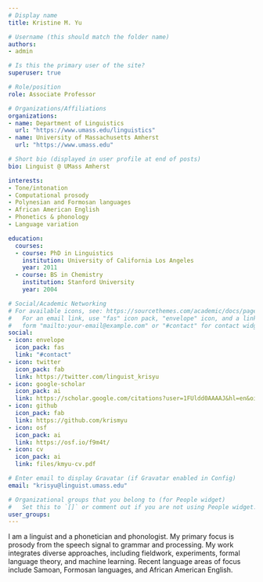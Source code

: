 ```yaml
---
# Display name
title: Kristine M. Yu

# Username (this should match the folder name)
authors:
- admin

# Is this the primary user of the site?
superuser: true

# Role/position
role: Associate Professor

# Organizations/Affiliations
organizations:
- name: Department of Linguistics
  url: "https://www.umass.edu/linguistics"
- name: University of Massachusetts Amherst
  url: "https://www.umass.edu"

# Short bio (displayed in user profile at end of posts)
bio: Linguist @ UMass Amherst

interests:
- Tone/intonation
- Computational prosody
- Polynesian and Formosan languages
- African American English
- Phonetics & phonology
- Language variation

education:
  courses:
  - course: PhD in Linguistics
    institution: University of California Los Angeles
    year: 2011
  - course: BS in Chemistry
    institution: Stanford University
    year: 2004

# Social/Academic Networking
# For available icons, see: https://sourcethemes.com/academic/docs/page-builder/#icons
#   For an email link, use "fas" icon pack, "envelope" icon, and a link in the
#   form "mailto:your-email@example.com" or "#contact" for contact widget.
social:
- icon: envelope
  icon_pack: fas
  link: "#contact"
- icon: twitter
  icon_pack: fab
  link: https://twitter.com/linguist_krisyu
- icon: google-scholar
  icon_pack: ai
  link: https://scholar.google.com/citations?user=1FUldd0AAAAJ&hl=en&oi=ao
- icon: github
  icon_pack: fab
  link: https://github.com/krismyu
- icon: osf
  icon_pack: ai
  link: https://osf.io/f9m4t/
- icon: cv
  icon_pack: ai
  link: files/kmyu-cv.pdf

# Enter email to display Gravatar (if Gravatar enabled in Config)
email: "krisyu@linguist.umass.edu"

# Organizational groups that you belong to (for People widget)
#   Set this to `[]` or comment out if you are not using People widget.
user_groups:
---
```


I am a linguist and a phonetician and phonologist. My primary focus is prosody from the speech signal to grammar and processing. My work integrates diverse approaches, including fieldwork, experiments, formal language theory, and machine learning. Recent language areas of focus include Samoan, Formosan languages, and African American English.



